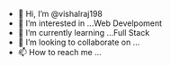- 👋 Hi, I’m @vishalraj198
- 👀 I’m interested in ...Web Develpoment
- 🌱 I’m currently learning ...Full Stack
- 💞️ I’m looking to collaborate on ...
- 📫 How to reach me ...

<!---
vishalraj198/vishalraj198 is a ✨ special ✨ repository because its `README.md` (this file) appears on your GitHub profile.
You can click the Preview link to take a look at your changes.
--->
